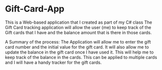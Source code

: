 # Gift-Card-App
This is a Web-based application that I created as part of my C# class
The Gift Card tracking application will allow the user (me) to keep track of the Gift cards that I have and the balance amount that is there in those cards. 

A Summary of the process: The Application will allow me to enter the gift card number and the initial value for the gift card. It will also allow me to update the balance in the gift card once I have used it. This will help me to keep track of the balance in the cards. This can be applied to multiple cards and I will have a handy tracker for the gift cards.
